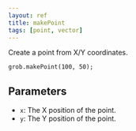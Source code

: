 ```yaml
---
layout: ref
title: makePoint
tags: [point, vector]
---
```

Create a point from X/Y coordinates.

    grob.makePoint(100, 50);

## Parameters
- `x`: The X position of the point.
- `y`: The Y position of the point.
